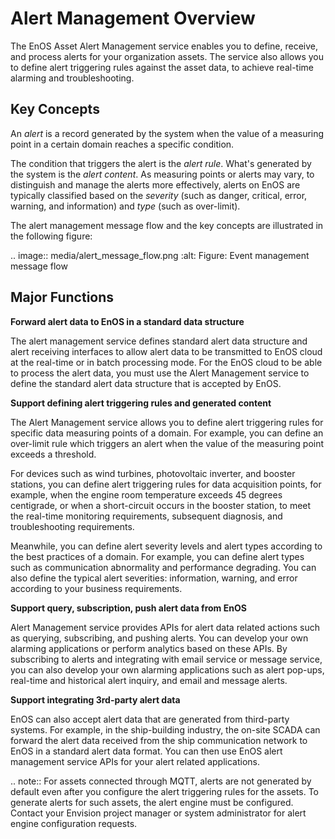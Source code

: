 # Alert Management Overview

The EnOS Asset Alert Management service enables you to define, receive, and process alerts for your organization assets. The service also allows you to define alert triggering rules against the asset data, to achieve real-time alarming and troubleshooting.

## Key Concepts

An _alert_ is a record generated by the system when the value of a measuring point in a certain domain reaches a specific condition.

The condition that triggers the alert is the _alert rule_. What's generated by the system is the _alert content_. As measuring points or alerts may vary, to distinguish and manage the alerts more effectively, alerts on EnOS are typically classified based on the _severity_ (such as danger, critical, error, warning, and information) and _type_ (such as over-limit).

The alert management message flow and the key concepts are illustrated in the following figure:

.. image:: media/alert_message_flow.png
   :alt: Figure: Event management message flow
   

## Major Functions

**Forward alert data to EnOS in a standard data structure**

The alert management service defines standard alert data structure and alert receiving interfaces to allow alert data to be transmitted to EnOS cloud at the real-time or in batch processing mode. For the EnOS cloud to be able to process the alert data, you must use the Alert Management service to define the standard alert data structure that is accepted by EnOS.

**Support defining alert triggering rules and generated content**

The Alert Management service allows you to define alert triggering rules for specific data measuring points of a domain. For example, you can define an over-limit rule which triggers an alert when the value of the measuring point exceeds a threshold.

For devices such as wind turbines, photovoltaic inverter, and booster stations, you can define alert triggering rules for data acquisition points, for example, when the engine room temperature exceeds 45 degrees centigrade, or when a short-circuit occurs in the booster station, to meet the real-time monitoring requirements, subsequent diagnosis, and troubleshooting requirements.

Meanwhile, you can define alert severity levels and alert types according to the best practices of a domain. For example, you can define alert types such as communication abnormality and performance degrading. You can also define the typical alert severities: information, warning, and error according to your business requirements.

**Support query, subscription, push alert data from EnOS**

Alert Management service provides APIs for alert data related actions such as querying, subscribing, and pushing alerts. You can develop your own alarming applications or perform analytics based on these APIs. By subscribing to alerts and integrating with email service or message service, you can also develop your own alarming applications such as alert pop-ups, real-time and historical alert inquiry, and email and message alerts.

**Support integrating 3rd-party alert data**

EnOS can also accept alert data that are generated from third-party systems. For example, in the ship-building industry, the on-site SCADA can forward the alert data received from the ship communication network to EnOS in a standard alert data format. You can then use EnOS alert management service APIs for your alert related applications.

.. note:: For assets connected through MQTT, alerts are not generated by default even after you configure the alert triggering rules for the assets. To generate alerts for such assets, the alert engine must be configured. Contact your Envision project manager or system administrator for alert engine configuration requests.
